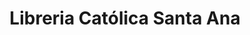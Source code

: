 ---
title: "Libreria Católica Santa Ana"
url: /santa-ana/libreria-catolica-santa-ana/
shop: libros
---